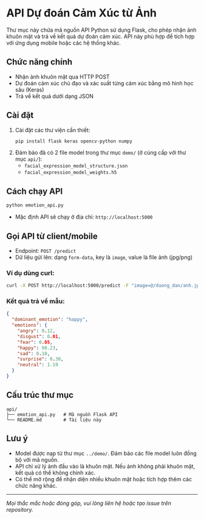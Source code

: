 # API Dự đoán Cảm Xúc từ Ảnh

Thư mục này chứa mã nguồn API Python sử dụng Flask, cho phép nhận ảnh khuôn mặt và trả về kết quả dự đoán cảm xúc. API này phù hợp để tích hợp với ứng dụng mobile hoặc các hệ thống khác.

## Chức năng chính
- Nhận ảnh khuôn mặt qua HTTP POST
- Dự đoán cảm xúc chủ đạo và xác suất từng cảm xúc bằng mô hình học sâu (Keras)
- Trả về kết quả dưới dạng JSON

## Cài đặt
1. Cài đặt các thư viện cần thiết:
   ```bash
   pip install flask keras opencv-python numpy
   ```
2. Đảm bảo đã có 2 file model trong thư mục `demo/` (ở cùng cấp với thư mục `api/`):
   - `facial_expression_model_structure.json`
   - `facial_expression_model_weights.h5`

## Cách chạy API
```bash
python emotion_api.py
```
- Mặc định API sẽ chạy ở địa chỉ: `http://localhost:5000`

## Gọi API từ client/mobile
- Endpoint: `POST /predict`
- Dữ liệu gửi lên: dạng `form-data`, key là `image`, value là file ảnh (jpg/png)

### Ví dụ dùng curl:
```bash
curl -X POST http://localhost:5000/predict -F "image=@/duong_dan/anh.jpg"
```

### Kết quả trả về mẫu:
```json
{
  "dominant_emotion": "happy",
  "emotions": {
    "angry": 0.12,
    "disgust": 0.01,
    "fear": 0.05,
    "happy": 98.23,
    "sad": 0.10,
    "surprise": 0.30,
    "neutral": 1.19
  }
}
```

## Cấu trúc thư mục
```
api/
├── emotion_api.py   # Mã nguồn Flask API
└── README.md        # Tài liệu này
```

## Lưu ý
- Model được nạp từ thư mục `../demo/`. Đảm bảo các file model luôn đồng bộ với mã nguồn.
- API chỉ xử lý ảnh đầu vào là khuôn mặt. Nếu ảnh không phải khuôn mặt, kết quả có thể không chính xác.
- Có thể mở rộng để nhận diện nhiều khuôn mặt hoặc tích hợp thêm các chức năng khác.

---

*Mọi thắc mắc hoặc đóng góp, vui lòng liên hệ hoặc tạo issue trên repository.* 